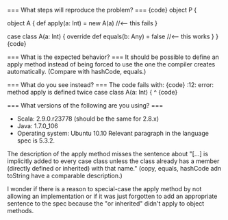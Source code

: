 === What steps will reproduce the problem? ===
{code}
object P {

  object A {
    def apply(a: Int) = new A(a) //<-- this fails
  }

  case class A(a: Int) {
    override def equals(b: Any) = false //<-- this works
  }
}
{code} 





=== What is the expected behavior? ===
It should be possible to define an apply method instead of being forced to use the one the compiler creates automatically.
(Compare with hashCode, equals.)


=== What do you see instead? ===
The code fails with:
{code}
<console>:12: error: method apply is defined twice
         case class A(a: Int) {
                    ^
{code}

=== What versions of the following are you using? ===
  - Scala: 2.9.0.r23778 (should be the same for 2.8.x)
  - Java: 1.7.0_106
  - Operating system: Ubuntu 10.10
Relevant paragraph in the language spec is 5.3.2.

The description of the apply method misses the sentence about
"[...] is implicitly added to every case class unless the class already has a member (directly defined or inherited) with that name." (copy, equals, hashCode adn toString have a comparable description.)

I wonder if there is a reason to special-case the apply method by not allowing an implementation or if it was just forgotten to add an appropriate sentence to the spec because the "or inherited" didn't apply to object methods.
